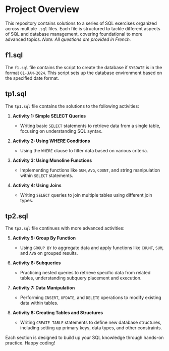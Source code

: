 # Project Overview

This repository contains solutions to a series of SQL exercises organized across multiple `.sql` files. Each file is structured to tackle different aspects of SQL and database management, covering foundational to more advanced topics. *Note: All questions are provided in French.*

## f1.sql
The `f1.sql` file contains the script to create the database if `SYSDATE` is in the format `01-JAN-2024`. This script sets up the database environment based on the specified date format.

## tp1.sql
The `tp1.sql` file contains the solutions to the following activities:

1. **Activity 1: Simple SELECT Queries**
    - Writing basic `SELECT` statements to retrieve data from a single table, focusing on understanding SQL syntax.

2. **Activity 2: Using WHERE Conditions**
    - Using the `WHERE` clause to filter data based on various criteria.

3. **Activity 3: Using Monoline Functions**
    - Implementing functions like `SUM`, `AVG`, `COUNT`, and string manipulation within `SELECT` statements.

4. **Activity 4: Using Joins**
    - Writing `SELECT` queries to join multiple tables using different join types.

## tp2.sql
The `tp2.sql` file continues with more advanced activities:

5. **Activity 5: Group By Function**
    - Using `GROUP BY` to aggregate data and apply functions like `COUNT`, `SUM`, and `AVG` on grouped results.

6. **Activity 6: Subqueries**
    - Practicing nested queries to retrieve specific data from related tables, understanding subquery placement and execution.

7. **Activity 7: Data Manipulation**
    - Performing `INSERT`, `UPDATE`, and `DELETE` operations to modify existing data within tables.

8. **Activity 8: Creating Tables and Structures**
    - Writing `CREATE TABLE` statements to define new database structures, including setting up primary keys, data types, and other constraints.

Each section is designed to build up your SQL knowledge through hands-on practice. Happy coding!